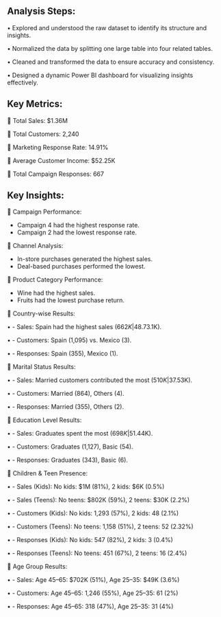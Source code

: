 Analysis Steps:
--

•	Explored and understood the raw dataset to identify its structure and insights.

•	Normalized the data by splitting one large table into four related tables.

•	Cleaned and transformed the data to ensure accuracy and consistency.

•	Designed a dynamic Power BI dashboard for visualizing insights effectively.

Key Metrics:
--

📌 Total Sales: $1.36M

📌 Total Customers: 2,240

📌 Marketing Response Rate: 14.91%

📌 Average Customer Income: $52.25K

📌 Total Campaign Responses: 667


Key Insights:
--
🔹 Campaign Performance:

  - Campaign 4 had the highest response rate.
  - Campaign 2 had the lowest response rate.
    
🔹 Channel Analysis:
  - In-store purchases generated the highest sales.
  - Deal-based purchases performed the lowest.
    
🔹 Product Category Performance:
  - Wine had the highest sales.
  - Fruits had the lowest purchase return.
    
📌 Country-wise Results:

•	- Sales: Spain had the highest sales ($662K | 48.7%), Mexico had the lowest ($3.1K).

•	- Customers: Spain (1,095) vs. Mexico (3).

•	- Responses: Spain (355), Mexico (1).

📌 Marital Status Results:

•	- Sales: Married customers contributed the most ($510K | 37.5%), Others the least ($3K).

•	- Customers: Married (864), Others (4).

•	- Responses: Married (355), Others (2).

📌 Education Level Results:

•	- Sales: Graduates spent the most ($698K | 51.4%), Basic education the least ($4K).

•	- Customers: Graduates (1,127), Basic (54).

•	- Responses: Graduates (343), Basic (6).

📌 Children & Teen Presence:

•	- Sales (Kids): No kids: $1M (81%), 2 kids: $6K (0.5%)

•	- Sales (Teens): No teens: $802K (59%), 2 teens: $30K (2.2%)


•	- Customers (Kids): No kids: 1,293 (57%), 2 kids: 48 (2.1%)

•	- Customers (Teens): No teens: 1,158 (51%), 2 teens: 52 (2.32%)

•	- Responses (Kids): No kids: 547 (82%), 2 kids: 3 (0.4%)

•	- Responses (Teens): No teens: 451 (67%), 2 teens: 16 (2.4%)

📌 Age Group Results:

•	- Sales: Age 45–65: $702K (51%), Age 25–35: $49K (3.6%)

•	- Customers: Age 45–65: 1,246 (55%), Age 25–35: 61 (2%)

•	- Responses: Age 45–65: 318 (47%), Age 25–35: 31 (4%)
